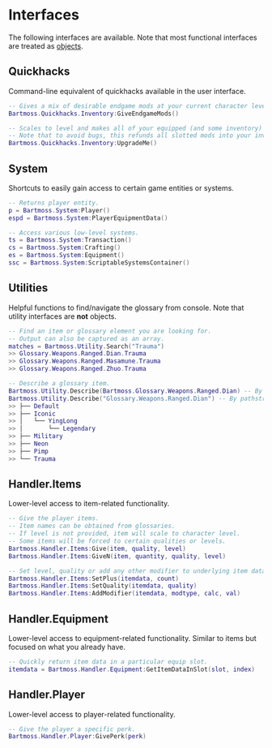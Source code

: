 # Interfaces
The following interfaces are available. Note that most functional interfaces are treated as [objects](https://www.lua.org/pil/16.html).

## Quickhacks
Command-line equivalent of quickhacks available in the user interface.
```lua
-- Gives a mix of desirable endgame mods at your current character level.
Bartmoss.Quickhacks.Inventory:GiveEndgameMods() 

-- Scales to level and makes all of your equipped (and some inventory) items legendary.
-- Note that to avoid bugs, this refunds all slotted mods into your inventory.
Bartmoss.Quickhacks.Inventory:UpgradeMe()
```

## System
Shortcuts to easily gain access to certain game entities or systems.
```lua
-- Returns player entity.
p = Bartmoss.System:Player()
espd = Bartmoss.System:PlayerEquipmentData()

-- Access various low-level systems.
ts = Bartmoss.System:Transaction()
cs = Bartmoss.System:Crafting()
es = Bartmoss.System:Equipment()
ssc = Bartmoss.System:ScriptableSystemsContainer()
```

## Utilities
Helpful functions to find/navigate the glossary from console. Note that utility interfaces are **not** objects.
```lua
-- Find an item or glossary element you are looking for.
-- Output can also be captured as an array.
matches = Bartmoss.Utility.Search("Trauma")
>> Glossary.Weapons.Ranged.Dian.Trauma
>> Glossary.Weapons.Ranged.Masamune.Trauma
>> Glossary.Weapons.Ranged.Zhuo.Trauma

-- Describe a glossary item.
Bartmoss.Utility.Describe(Bartmoss.Glossary.Weapons.Ranged.Dian) -- By element.
Bartmoss.Utility.Describe("Glossary.Weapons.Ranged.Dian") -- By pathstring (without mod object prefix).
>> ├── Default
>> ├── Iconic
>> │   └── YingLong
>> │       └── Legendary
>> ├── Military
>> ├── Neon
>> ├── Pimp
>> └── Trauma
```

## Handler.Items
Lower-level access to item-related functionality.
```lua
-- Give the player items.
-- Item names can be obtained from glossaries.
-- If level is not provided, item will scale to character level.
-- Some items will be forced to certain qualities or levels.
Bartmoss.Handler.Items:Give(item, quality, level)
Bartmoss.Handler.Items:GiveN(item, quantity, quality, level)

-- Set level, quality or add any other modifier to underlying item data.
Bartmoss.Handler.Items:SetPlus(itemdata, count)
Bartmoss.Handler.Items:SetQuality(itemdata, quality)
Bartmoss.Handler.Items:AddModifier(itemdata, modtype, calc, val)
```

## Handler.Equipment
Lower-level access to equipment-related functionality. Similar to items but focused on what you already have.
```lua
-- Quickly return item data in a particular equip slot.
itemdata = Bartmoss.Handler.Equipment:GetItemDataInSlot(slot, index)
```

## Handler.Player
Lower-level access to player-related functionality.
```lua
-- Give the player a specific perk.
Bartmoss.Handler.Player:GivePerk(perk)
```